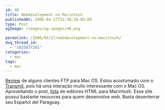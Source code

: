 ```yaml
---
id: 40
title: Webdevelopment no Macintosh
publishedAt: 2006-04-27T22:38:18-03:00
type: Post
ogImage: /images/og-images/40.png

permalink: /2006/04/27/webdevelopment-no-macintosh/
dsq_thread_id:
  - "1625837281"
categories:
  - mac
tags:
  - mac
---
```

[Review](http://www.macdevcenter.com/pub/a/mac/2006/04/13/ftp.html) de alguns clientes FTP para Mac OS. Estou acostumado com o [Transmit](http://panic.com/transmit/), pois há uma interação muito interessante com o Mac OS.  
Aproveitando o post, [lista](http://www.bitacoradewebmaster.com/index.php?p=659) de editores HTML para Macintosh. Esse site possui bastante resources para quem desenvolve web. Basta desenterrar seu Español del Paraguay.
